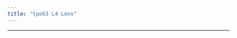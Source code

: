```yaml
---
title: "tpo63 L4 Lens"
---
```


<div class="markmap-container">
<div class="markmap">
<script type="text/template">


</script>
</div>
</div>

---
